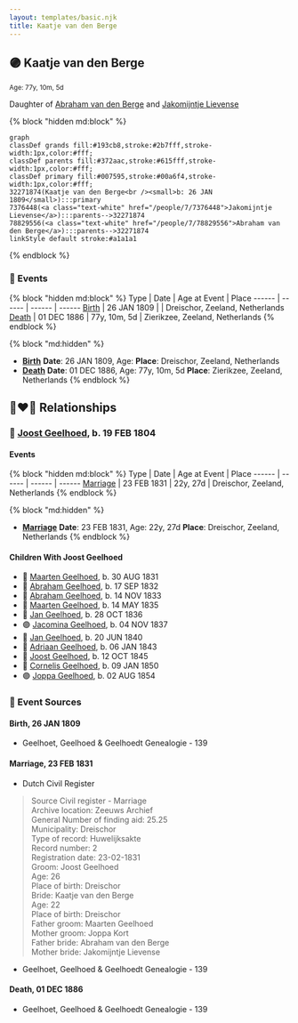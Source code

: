 ```yaml
---
layout: templates/basic.njk
title: Kaatje van den Berge
---
```

## 🟣 Kaatje van den Berge
<small>Age: 77y, 10m, 5d</small>

Daughter of [Abraham van den Berge](/people/7/78829556) and [Jakomijntje Lievense](/people/7/7376448)

{% block "hidden md:block" %}
```mermaid
graph
classDef grands fill:#193cb8,stroke:#2b7fff,stroke-width:1px,color:#fff;
classDef parents fill:#372aac,stroke:#615fff,stroke-width:1px,color:#fff;
classDef primary fill:#007595,stroke:#00a6f4,stroke-width:1px,color:#fff;
32271874(Kaatje van den Berge<br /><small>b: 26 JAN 1809</small>):::primary
7376448(<a class="text-white" href="/people/7/7376448">Jakomijntje Lievense</a>):::parents-->32271874
78829556(<a class="text-white" href="/people/7/78829556">Abraham van den Berge</a>):::parents-->32271874
linkStyle default stroke:#a1a1a1
```
{% endblock %}

### 📆 Events

{% block "hidden md:block" %}
Type | Date | Age at Event | Place
------ | ------ | ------ | ------
[Birth](#event-event-3) | 26 JAN 1809 |  | Dreischor, Zeeland, Netherlands
[Death](#event-event-4) | 01 DEC 1886 | 77y, 10m, 5d | Zierikzee, Zeeland, Netherlands
{% endblock %}

{% block "md:hidden" %}
- **[Birth](#event-event-3)**
**Date**: 26 JAN 1809, Age:
**Place**: Dreischor, Zeeland, Netherlands
- **[Death](#event-event-4)**
**Date**: 01 DEC 1886, Age: 77y, 10m, 5d
**Place**: Zierikzee, Zeeland, Netherlands
{% endblock %}

## 👩‍❤️‍👨 Relationships

### 🔵 [Joost Geelhoed](/people/7/72031888), b. 19 FEB 1804

#### Events

{% block "hidden md:block" %}
Type | Date | Age at Event | Place
------ | ------ | ------ | ------
[Marriage](#event-family-0-event-0) | 23 FEB 1831 | 22y, 27d | Dreischor, Zeeland, Netherlands
{% endblock %}

{% block "md:hidden" %}
- **[Marriage](#event-family-0-event-0)**
**Date**: 23 FEB 1831, Age: 22y, 27d
**Place**: Dreischor, Zeeland, Netherlands
{% endblock %}

#### Children With Joost Geelhoed
* 🔵 [Maarten Geelhoed](/people/5/57272382), b. 30 AUG 1831
* 🔵 [Abraham Geelhoed](/people/1/12826628), b. 17 SEP 1832
* 🔵 [Abraham Geelhoed](/people/9/990506), b. 14 NOV 1833
* 🔵 [Maarten Geelhoed](/people/2/23159760), b. 14 MAY 1835
* 🔵 [Jan Geelhoed](/people/2/29775472), b. 28 OCT 1836
* 🟣 [Jacomina Geelhoed](/people/3/37405220), b. 04 NOV 1837
* 🔵 [Jan Geelhoed](/people/6/66365467), b. 20 JUN 1840
* 🔵 [Adriaan Geelhoed](/people/8/86821084), b. 06 JAN 1843
* 🔵 [Joost Geelhoed](/people/7/73673934), b. 12 OCT 1845
* 🔵 [Cornelis Geelhoed](/people/1/16991740), b. 09 JAN 1850
* 🟣 [Joppa Geelhoed](/people/6/60925262), b. 02 AUG 1854
### 📰 Event Sources

#### <a id="event-event-3"></a> Birth, 26 JAN 1809
* Geelhoet, Geelhoed & Geelhoedt Genealogie  - 139

#### <a id="event-family-0-event-0"></a> Marriage, 23 FEB 1831
* Dutch Civil Register
>   
  > Source Civil register - Marriage  
  > Archive location: Zeeuws Archief  
  > General Number of finding aid: 25.25  
  > Municipality: Dreischor  
  > Type of record: Huwelijksakte  
  > Record number: 2  
  > Registration date: 23-02-1831  
  > Groom: Joost Geelhoed  
  > Age: 26  
  > Place of birth: Dreischor  
  > Bride: Kaatje van den Berge  
  > Age: 22  
  > Place of birth: Dreischor  
  > Father groom: Maarten Geelhoed  
  > Mother groom: Joppa Kort  
  > Father bride: Abraham van den Berge  
  > Mother bride: Jakomijntje Lievense
* Geelhoet, Geelhoed & Geelhoedt Genealogie  - 139
#### <a id="event-event-4"></a> Death, 01 DEC 1886
* Geelhoet, Geelhoed & Geelhoedt Genealogie  - 139
